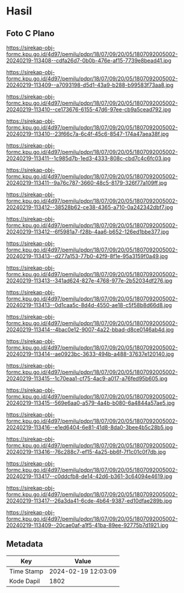 # Hasil

## Foto C Plano

https://sirekap-obj-formc.kpu.go.id/4d97/pemilu/pdpr/18/07/09/20/05/1807092005002-20240219-113408--cdfa26d7-0b0b-476e-af15-7739e8bead41.jpg

https://sirekap-obj-formc.kpu.go.id/4d97/pemilu/pdpr/18/07/09/20/05/1807092005002-20240219-113409--a7093198-d5d1-43a9-b288-b99583f73aa8.jpg

https://sirekap-obj-formc.kpu.go.id/4d97/pemilu/pdpr/18/07/09/20/05/1807092005002-20240219-113410--ce173676-6155-47d6-97ee-cb9a5cead792.jpg

https://sirekap-obj-formc.kpu.go.id/4d97/pemilu/pdpr/18/07/09/20/05/1807092005002-20240219-113410--23f66c7a-6c4f-45c6-8547-174a47aea38f.jpg

https://sirekap-obj-formc.kpu.go.id/4d97/pemilu/pdpr/18/07/09/20/05/1807092005002-20240219-113411--1c985d7b-1ed3-4333-808c-cbd7c4c6fc03.jpg

https://sirekap-obj-formc.kpu.go.id/4d97/pemilu/pdpr/18/07/09/20/05/1807092005002-20240219-113411--9a76c787-3660-48c5-8179-326f77a109ff.jpg

https://sirekap-obj-formc.kpu.go.id/4d97/pemilu/pdpr/18/07/09/20/05/1807092005002-20240219-113412--38528b62-ce38-4365-a710-0a242342dbf7.jpg

https://sirekap-obj-formc.kpu.go.id/4d97/pemilu/pdpr/18/07/09/20/05/1807092005002-20240219-113412--6f5981a7-f28b-4aa6-b652-126ed1bbe377.jpg

https://sirekap-obj-formc.kpu.go.id/4d97/pemilu/pdpr/18/07/09/20/05/1807092005002-20240219-113413--d277a153-77b0-42f9-8f1e-95a3159f0a49.jpg

https://sirekap-obj-formc.kpu.go.id/4d97/pemilu/pdpr/18/07/09/20/05/1807092005002-20240219-113413--341ad624-827e-4768-977e-2b52034df276.jpg

https://sirekap-obj-formc.kpu.go.id/4d97/pemilu/pdpr/18/07/09/20/05/1807092005002-20240219-113413--0d1caa5c-8d4d-4550-ae18-c5f58b8d66d8.jpg

https://sirekap-obj-formc.kpu.go.id/4d97/pemilu/pdpr/18/07/09/20/05/1807092005002-20240219-113414--4bac0e12-9007-4a22-bbad-d8ce0146ab4d.jpg

https://sirekap-obj-formc.kpu.go.id/4d97/pemilu/pdpr/18/07/09/20/05/1807092005002-20240219-113414--ae0923bc-3633-494b-a488-37637e120140.jpg

https://sirekap-obj-formc.kpu.go.id/4d97/pemilu/pdpr/18/07/09/20/05/1807092005002-20240219-113415--1c70eaa1-cf75-4ac9-a017-a76fed95b605.jpg

https://sirekap-obj-formc.kpu.go.id/4d97/pemilu/pdpr/18/07/09/20/05/1807092005002-20240219-113415--569e6aa0-a579-4a4b-b080-6a4844a57ae5.jpg

https://sirekap-obj-formc.kpu.go.id/4d97/pemilu/pdpr/18/07/09/20/05/1807092005002-20240219-113416--e1ed6404-6e81-41d8-8da0-3bee4b5c28b5.jpg

https://sirekap-obj-formc.kpu.go.id/4d97/pemilu/pdpr/18/07/09/20/05/1807092005002-20240219-113416--76c288c7-ef15-4a25-bb6f-7f1c01c0f7db.jpg

https://sirekap-obj-formc.kpu.go.id/4d97/pemilu/pdpr/18/07/09/20/05/1807092005002-20240219-113417--c0ddcfb8-de14-42d6-b361-3c64094e4619.jpg

https://sirekap-obj-formc.kpu.go.id/4d97/pemilu/pdpr/18/07/09/20/05/1807092005002-20240219-113417--26a3da41-6cde-4b64-9387-ed10dfae289b.jpg

https://sirekap-obj-formc.kpu.go.id/4d97/pemilu/pdpr/18/07/09/20/05/1807092005002-20240219-113409--20cae0af-a1f5-41ba-89ee-92775b7d1921.jpg


## Metadata

| Key        | Value               |
| ---------- | ------------------- |
| Time Stamp | 2024-02-19 12:03:09 |
| Kode Dapil | 1802                |



